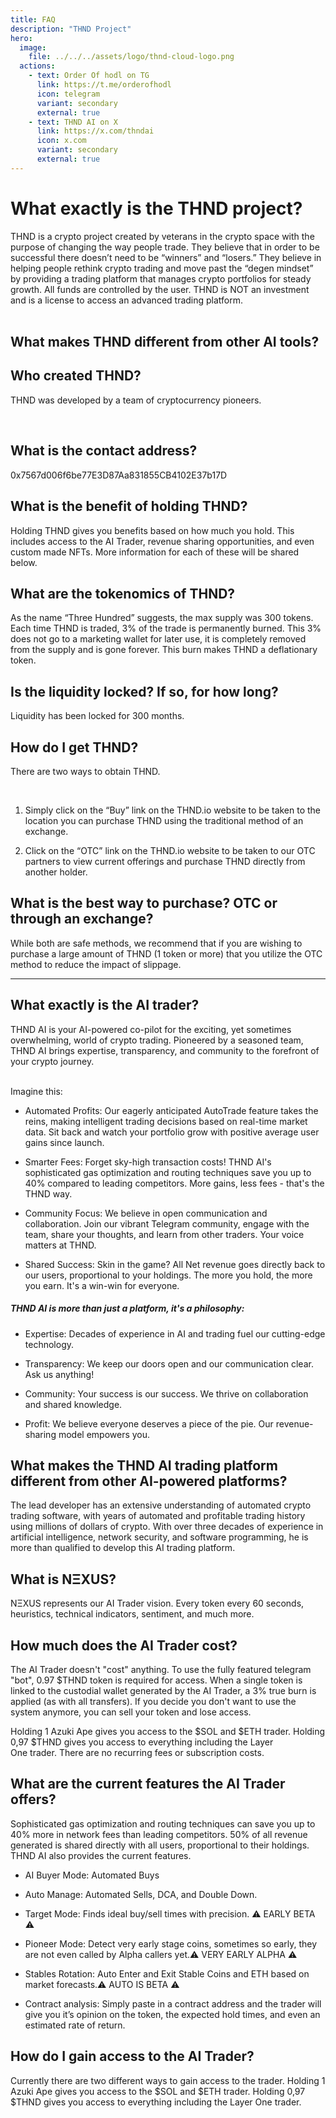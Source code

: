 ```yaml
---
title: FAQ
description: "THND Project"
hero:
  image:
    file: ../../../assets/logo/thnd-cloud-logo.png
  actions:
    - text: Order Of hodl on TG
      link: https://t.me/orderofhodl
      icon: telegram
      variant: secondary
      external: true
    - text: THND AI on X
      link: https://x.com/thndai
      icon: x.com
      variant: secondary
      external: true
---
```

# What exactly is the THND project?

THND is a crypto project created by veterans in the crypto space with the purpose of changing the way people trade. They believe that in order to be successful there doesn’t need to be “winners” and “losers.” They believe in helping people rethink crypto trading and move past the “degen mindset” by providing a trading platform that manages crypto portfolios for steady growth. All funds are controlled by the user. THND is NOT an investment and is a license to access an advanced trading platform.  
 

## What makes THND different from other AI tools?

## Who created THND?

THND was developed by a team of cryptocurrency pioneers.

​

## What is the contact address?

0x7567d006f6be77E3D87Aa831855CB4102E37b17D

## What is the benefit of holding THND?

Holding THND gives you benefits based on how much you hold. This includes access to the AI Trader, revenue sharing opportunities, and even custom made NFTs. More information for each of these will be shared below.

## What are the tokenomics of THND?

As the name “Three Hundred” suggests, the max supply was 300 tokens. Each time THND is traded, 3% of the trade is permanently burned. This 3% does not go to a marketing wallet for later use, it is completely removed from the supply and is gone forever. This burn makes THND a deflationary token.

## Is the liquidity locked? If so, for how long?

Liquidity has been locked for 300 months.

## How do I get THND?

There are two ways to obtain THND.

​

1. Simply click on the “Buy” link on the THND.io website to be taken to the location you can purchase THND using the traditional method of an exchange.
    
2. Click on the “OTC” link on the THND.io website to be taken to our OTC partners to view current offerings and purchase THND directly from another holder.
    

## What is the best way to purchase? OTC or through an exchange?

While both are safe methods, we recommend that if you are wishing to purchase a large amount of THND (1 token or more) that you utilize the OTC method to reduce the impact of slippage.


---
  
## What exactly is the AI trader?

THND AI is your AI-powered co-pilot for the exciting, yet sometimes overwhelming, world of crypto trading. Pioneered by a seasoned team, THND AI brings expertise, transparency, and community to the forefront of your crypto journey.  
 

Imagine this:

- Automated Profits: Our eagerly anticipated AutoTrade feature takes the reins, making intelligent trading decisions based on real-time market data. Sit back and watch your portfolio grow with positive average user gains since launch.
    
- Smarter Fees: Forget sky-high transaction costs! THND AI's sophisticated gas optimization and routing techniques save you up to 40% compared to leading competitors. More gains, less fees - that's the THND way.
    
- Community Focus: We believe in open communication and collaboration. Join our vibrant Telegram community, engage with the team, share your thoughts, and learn from other traders. Your voice matters at THND.
    
- Shared Success: Skin in the game? All Net revenue goes directly back to our users, proportional to your holdings. The more you hold, the more you earn. It's a win-win for everyone.
    

##### THND AI is more than just a platform, it's a philosophy:

- Expertise: Decades of experience in AI and trading fuel our cutting-edge technology.
    
- Transparency: We keep our doors open and our communication clear. Ask us anything!
    
- Community: Your success is our success. We thrive on collaboration and shared knowledge.
    
- Profit: We believe everyone deserves a piece of the pie. Our revenue-sharing model empowers you.
    

## What makes the THND AI trading platform different from other AI-powered platforms?

The lead developer has an extensive understanding of automated crypto trading software, with years of automated and profitable trading history using millions of dollars of crypto. With over three decades of experience in artificial intelligence, network security, and software programming, he is more than qualified to develop this AI trading platform.

## What is NΞXUS?

NΞXUS represents our AI Trader vision. Every token every 60 seconds, heuristics, technical indicators, sentiment, and much more.

## How much does the AI Trader cost?

The AI Trader doesn't "cost" anything. To use the fully featured telegram "bot", 0.97 $THND token is required for access. When a single token is linked to the custodial wallet generated by the AI Trader, a 3% true burn is applied (as with all transfers). If you decide you don't want to use the system anymore, you can sell your token and lose access.  
  
Holding 1 Azuki Ape gives you access to the $SOL and $ETH trader. Holding 0,97 $THND gives you access to everything including the Layer One trader. There are no recurring fees or subscription costs.

## What are the current features the AI Trader offers?

Sophisticated gas optimization and routing techniques can save you up to 40% more in network fees than leading competitors. 50% of all revenue generated is shared directly with all users, proportional to their holdings. THND AI also provides the current features.

- AI Buyer Mode: Automated Buys
    
- Auto Manage: Automated Sells, DCA, and Double Down.
    
- Target Mode: Finds ideal buy/sell times with precision. ⚠️ EARLY BETA ⚠️
    
- Pioneer Mode: Detect very early stage coins, sometimes so early, they are not even called by Alpha callers yet.⚠️ VERY EARLY ALPHA ⚠️
    
- Stables Rotation: Auto Enter and Exit Stable Coins and ETH based on market forecasts.⚠️ AUTO IS BETA ⚠️
    
- Contract analysis: Simply paste in a contract address and the trader will give you it’s opinion on the token, the expected hold times, and even an estimated rate of return.

## How do I gain access to the AI Trader?

Currently there are two different ways to gain access to the trader. Holding 1 Azuki Ape gives you access to the $SOL and $ETH trader. Holding 0,97 $THND gives you access to everything including the Layer One trader.
